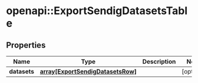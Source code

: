 # openapi::ExportSendigDatasetsTable


## Properties
Name | Type | Description | Notes
------------ | ------------- | ------------- | -------------
**datasets** | [**array[ExportSendigDatasetsRow]**](ExportSendigDatasetsRow.md) |  | [optional] 



